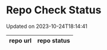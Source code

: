 # Repo Check Status

Updated on 2023-10-24T18:14:41

| repo url | repo status |
| -------- | -------- | 
